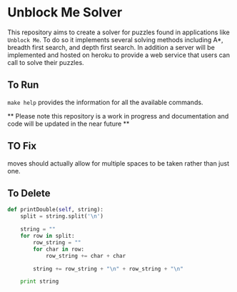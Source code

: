 # Unblock Me Solver

This repository aims to create a solver for puzzles found in applications like ```Unblock Me```. To do so it implements several solving methods including A\*, breadth first search, and depth first search. In addition a server will be implemented and hosted on heroku to provide a web service that users can call to solve their puzzles. 

## To Run

```make help``` provides the information for all the available commands.

** Please note this repository is a work in progress and documentation and code will be updated in the near future **

## TO Fix

moves should actually allow for multiple spaces to be taken rather than just one.

## To Delete

```python
def printDouble(self, string):
	split = string.split('\n')

	string = ""
	for row in split:
		row_string = ""
		for char in row:
			row_string += char + char

		string += row_string + "\n" + row_string + "\n"

	print string
```
